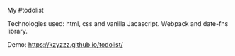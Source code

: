 My #todolist

Technologies used: html, css and vanilla Jacascript.
Webpack and date-fns library.


Demo: https://kzyzzz.github.io/todolist/
